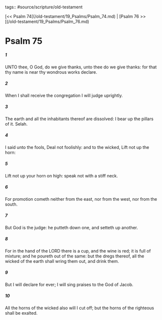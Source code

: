 tags:: #source/scripture/old-testament

[<< Psalm 74[(/old-testament/19_Psalms/Psalm_74.md) | [Psalm 76 >>[(/old-testament/19_Psalms/Psalm_76.md)

# Psalm 75

##### 1

UNTO thee, O God, do we give thanks, unto thee do we give thanks: for that thy name is near thy wondrous works declare.

##### 2

When I shall receive the congregation I will judge uprightly.

##### 3

The earth and all the inhabitants thereof are dissolved: I bear up the pillars of it. Selah.

##### 4

I said unto the fools, Deal not foolishly: and to the wicked, Lift not up the horn:

##### 5

Lift not up your horn on high: speak not with a stiff neck.

##### 6

For promotion cometh neither from the east, nor from the west, nor from the south.

##### 7

But God is the judge: he putteth down one, and setteth up another.

##### 8

For in the hand of the LORD there is a cup, and the wine is red; it is full of mixture; and he poureth out of the same: but the dregs thereof, all the wicked of the earth shall wring them out, and drink them.

##### 9

But I will declare for ever; I will sing praises to the God of Jacob.

##### 10

All the horns of the wicked also will I cut off; but the horns of the righteous shall be exalted.
